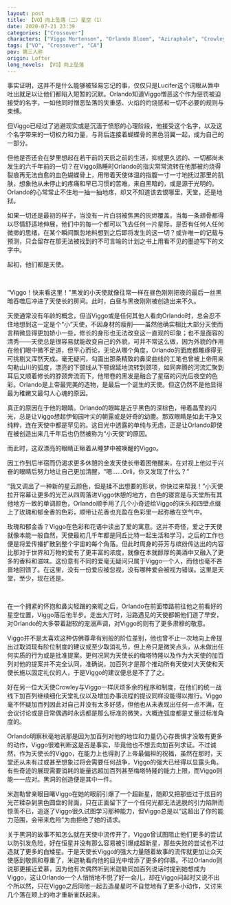 ```yaml
---
layout: post
title: 【VO】向上坠落（二）星空（1）
date: 2020-07-21 23:39
categories: ["Crossover"]
characters: ["Viggo Mortensen", "Orlando Bloom", "Aziraphale", "Crowley"]
tags: ["VO", "Crossover", "CA"]
pov: 第三人称
origin: Lofter
long_novels: 【VO】向上坠落
---
```


事实证明，这并不是什么能够被轻易忘记的事，仅仅只是Lucifer这个词眼从唇中吐出就足以让他们都陷入短暂的沉默。Orlando知道Viggo憎恶这个作为惩罚被迫接受的名字，一如他同时憎恶坠落的失重感、火焰的灼烧感和一切不必要的规则与束缚。

但Viggo已经过了逃避现实或是沉湎于愤怒的心理阶段，他接受这个名字，以及这个名字带来的一切权力和力量，与背后连接着蝴蝶骨的黑色羽翼一起，成为自己的一部分。

但他是否还会在梦里想起在若干前的天启之前的生活，抑或更久远的、一切都尚未发生的六千年前的一切？在Viggo熟睡时Orlando的指尖常常流转在他那被灼烧得裂痕再无法自愈的血色蝴蝶骨上，用带着天使体温的指腹一寸一寸地抚过那里的肌肤，想象他从未停止的疼痛和早已习惯的苦难，来自黑暗的，或是源于光明的。Orlando的心常常止不住地一抽一抽地疼，却又不知道该去恨哪里，天堂，还是地狱。

如果一切还是最初的样子，当没有一片白羽被焦黑的灰烬覆盖，当每一条翅骨都得以尽情舒适地伸展，他们中的每一个都可以飞去任何一片星际，是否有任何人任何微缈的思绪，在某个瞬间飘忽地料想到之后即将发生的这一切？或许唯一的记载与预测，只会留存在那无法被找到的不可言喻的计划之书上用看不见的墨迹写下的文字中。

起初，他们都是天使。

<br>

“Viggo！快来看这里！”黑发的小天使就像往常一样在昼色刚刚把夜的最后一丝黑暗吞噬后冲进了天使长的房间。此时，白昼与黑夜刚刚被创造出来不久。

天使通常没有年龄的概念，但当Viggo或是任何其他人看向Orlando时，总会忍不住地想到这一定是个“小”天使，不因身材的瘦削——虽然他确实相比大部分天使而言稍微显得更加娇小一些，修长的身形也无法改变这一直观的印象；也不是面容的清秀——天使总是很容易就能改变自己的外貌，可并不常这么做，因为外貌的作用在他们眼中微不足道，但平心而论，无论从哪个角度，Orlando的面庞都雕琢得无可挑剔又浑然天成。毫无疑问，勾画出那条精致的鼻梁曲线的工笔也曾被上帝用来勾勒山川的弧度，漂亮的下颌线从下颚绵延地流转到颈项，如同奔腾的河流汇聚到耳后又顺着修长的脖颈奔流而下，他带卷的黑发是融合了星宿的闪光后夜空的色彩。Orlando是上帝最完美的造物，是最后一个诞生的天使。但这仍然不是他显得最为稚嫩又最勾人心魂的原因。

真正的原因在于他的眼睛。Orlando的眼眸是近乎黑色的深棕色，带着晶莹的闪光，总是让Viggo想起伊甸园叶尖的朝露或是好奇的幼鹿。那双眼睛是如此干净又纯粹，连在天使中都是罕见的。这目光中透露的单纯与无虑，正是让Orlando即使在被创造出来几千年后也仍然被称为“小天使”的原因。

而此时，这双漂亮的眼睛正瞅着从睡梦中被唤醒的Viggo。

因工作到后半宿而仍渴求更多休憩的金发天使长带着困倦醒来，在对视上他过于兴奋的眼睛后努力地让自己更加清醒，“嗯……Orli，你又发现了什么？”

“我又调出了一种新的星云颜色，但是揉不出想要的形状，你快过来帮我！”小天使拉开帘幕让更多的光芒从四周落进Viggo休憩的地方，白色的寝宫是与天堂所有其他地方一致的单调颜色，Orlando顺手用了几个小奇迹给Viggo的床头和四壁点缀上了玫瑰和郁金香的色彩，顺带让花香也充盈在色彩里一起弥散在空气中。

玫瑰和郁金香？Viggo在色彩和花语中读出了爱的寓意。这并不奇怪，爱之于天使就像本能一般自然，天使最初几千年都是同丘比特一起生活和学习，之后的工作也便是将爱传播扩散到整个宇宙的每个角落。但此时周身的芬芳与缤纷传达出的内容比那对于世界和万物的爱有了更丰富的浓度，就像在本就醇厚的美酒中又融入了更多的香料和滋味。这份意有不同的爱毫无疑问只属于Viggo一个人，而他也毫不吝啬地回馈了。在这里，没有一份爱应被忽视，没有哪种爱会被视为错误。这里是天堂，至少，现在还是。

<br>

在一个拥紧的怀抱和鼻尖轻蹭的亲昵之后，Orlando在前面带路前往他之前看好的星空位置，Viggo落后他半步。走出大厅时，沿路遇见的天使都朝他们道了早安，对Orlando的大多带着甜软的宠溺声调，对Viggo的则有了更多肃穆的敬意。

Viggo并不是太喜欢这种仿佛尊卑有别般的阶位差别，他也曾不止一次地向上帝提出过取消现有阶位制度的建议或至少取消礼节，但上帝只是微笑点头，从未做出任何实质的行为或是批准提案。更何况同为天使长的梅塔特隆以及作为大天使的加百列对他的提案并不完全认同，准确说，加百列才是那个推动所有天使对大天使和天使长施以固定礼仪的人，于是Viggo的建议便总是不了了之。

好在另一位大天使Crowley与Viggo一样厌烦多余的程序和制度，在他们的统一战线下加百列继续细化天堂礼仪以及增加办事流程的提议同样没能得以推行。Viggo毫不怀疑加百列因此对自己并没有太多好感，但他也从未表现出任何一点不满，在会议讨论或是日常偶遇时永远都是那么标准的微笑，大概连弧度都是丈量过标准角度的。

Orlando明察秋毫地说那是因为加百列对他的地位和力量仍心存畏惧才没敢有更多的动作，Viggo很难判断这是否是事实，毕竟他也不想去向加百列求证。不过诚然，作为天使长的Viggo，在能力上也得到了上帝最偏袒的祝福，虽然在那时，天堂还从未有过或甚至想象过将会需要任何战争，Viggo的强大已经得以显露头角。有些奇迹的展现需要消耗的能量远超加百列甚至梅塔特隆的能力上限，而Viggo则能一一应对。黑洞的创造便是其中一件。

米迦勒曾亲眼目睹Viggo在她的眼前引爆了一个超新星，随即又把那些过于炫目的光芒糅杂到黑色圆盘的背面，只在正面留下了一个任何光都无法逃脱的引力陷阱而惊羡不已，追逐了Viggo很久试图学习那种能力，但Viggo总是以“这超出了你的能力范围，会带来危险”为由拒绝了她的请求。

关于黑洞的故事不知怎么就在天使中流传开了，Viggo曾试图阻止他们更多的尝试以防引发危险，好在恒星并没有那么容易被引爆成超新星，那些失败的尝试也不过造就了更多的白矮星。于是天使长Viggo的强大力量随着故事的流传就更加让众天使感到敬佩和尊重了，米迦勒看向他的目光中增添了更多的仰慕。不过Orlando则说那更接近爱慕，因为他有次偶然听到米迦勒同加百列说话时提到她想成为Viggo，这让Orlando一个人悄悄地不悦了好一会儿，却在Viggo问起时又说不出个所以然，只在Viggo之后同他一起去造星星时不自觉地有了更多小动作，又讨来几个落在颊上的吻才重新雀跃起来。

<br>

